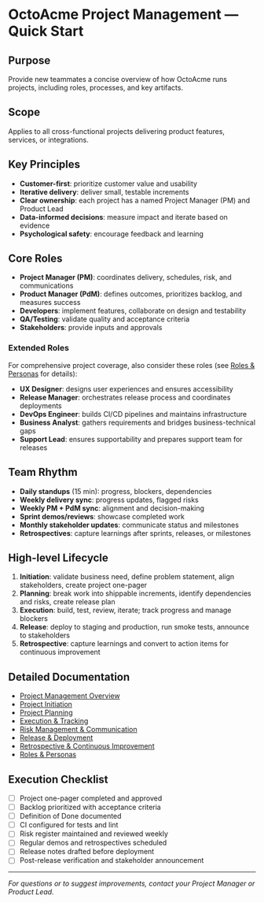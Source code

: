 # OctoAcme Project Management — Quick Start

<!-- Updated 2025-10-20: Expanded Core Roles section to reference extended roles for improved role clarity (Issue #4) -->

## Purpose
Provide new teammates a concise overview of how OctoAcme runs projects, including roles, processes, and key artifacts.

## Scope
Applies to all cross-functional projects delivering product features, services, or integrations.

## Key Principles
- **Customer-first**: prioritize customer value and usability
- **Iterative delivery**: deliver small, testable increments
- **Clear ownership**: each project has a named Project Manager (PM) and Product Lead
- **Data-informed decisions**: measure impact and iterate based on evidence
- **Psychological safety**: encourage feedback and learning

## Core Roles
- **Project Manager (PM)**: coordinates delivery, schedules, risk, and communications
- **Product Manager (PdM)**: defines outcomes, prioritizes backlog, and measures success
- **Developers**: implement features, collaborate on design and testability
- **QA/Testing**: validate quality and acceptance criteria
- **Stakeholders**: provide inputs and approvals

### Extended Roles
For comprehensive project coverage, also consider these roles (see [Roles & Personas](octoacme-roles-and-personas.md) for details):
- **UX Designer**: designs user experiences and ensures accessibility
- **Release Manager**: orchestrates release process and coordinates deployments
- **DevOps Engineer**: builds CI/CD pipelines and maintains infrastructure
- **Business Analyst**: gathers requirements and bridges business-technical gaps
- **Support Lead**: ensures supportability and prepares support team for releases

## Team Rhythm
- **Daily standups** (15 min): progress, blockers, dependencies
- **Weekly delivery sync**: progress updates, flagged risks
- **Weekly PM + PdM sync**: alignment and decision-making
- **Sprint demos/reviews**: showcase completed work
- **Monthly stakeholder updates**: communicate status and milestones
- **Retrospectives**: capture learnings after sprints, releases, or milestones

## High-level Lifecycle
1. **Initiation**: validate business need, define problem statement, align stakeholders, create project one-pager
2. **Planning**: break work into shippable increments, identify dependencies and risks, create release plan
3. **Execution**: build, test, review, iterate; track progress and manage blockers
4. **Release**: deploy to staging and production, run smoke tests, announce to stakeholders
5. **Retrospective**: capture learnings and convert to action items for continuous improvement

## Detailed Documentation
- [Project Management Overview](octoacme-project-management-overview.md)
- [Project Initiation](octoacme-project-initiation.md)
- [Project Planning](octoacme-project-planning.md)
- [Execution & Tracking](octoacme-execution-and-tracking.md)
- [Risk Management & Communication](octoacme-risks-and-communication.md)
- [Release & Deployment](octoacme-release-and-deployment.md)
- [Retrospective & Continuous Improvement](octoacme-retrospective-and-continuous-improvement.md)
- [Roles & Personas](octoacme-roles-and-personas.md)

## Execution Checklist
- [ ] Project one-pager completed and approved
- [ ] Backlog prioritized with acceptance criteria
- [ ] Definition of Done documented
- [ ] CI configured for tests and lint
- [ ] Risk register maintained and reviewed weekly
- [ ] Regular demos and retrospectives scheduled
- [ ] Release notes drafted before deployment
- [ ] Post-release verification and stakeholder announcement

---
*For questions or to suggest improvements, contact your Project Manager or Product Lead.*
